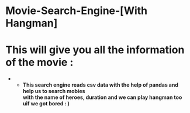 # Movie-Search-Engine-[With Hangman]
# This will give you all the information of the movie :  
- -  **This search engine reads csv data with the help of pandas and help us to search mobies <br> with the name of heroes, duration and we can play hangman too uif we got bored : )**
